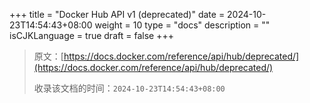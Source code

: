 +++
title = "Docker Hub API v1 (deprecated)"
date = 2024-10-23T14:54:43+08:00
weight = 10
type = "docs"
description = ""
isCJKLanguage = true
draft = false
+++

> 原文：[https://docs.docker.com/reference/api/hub/deprecated/](https://docs.docker.com/reference/api/hub/deprecated/)
>
> 收录该文档的时间：`2024-10-23T14:54:43+08:00`
